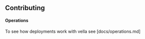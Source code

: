 Contributing
------------

#### Operations

To see how deployments work with vella see [docs/operations.md]